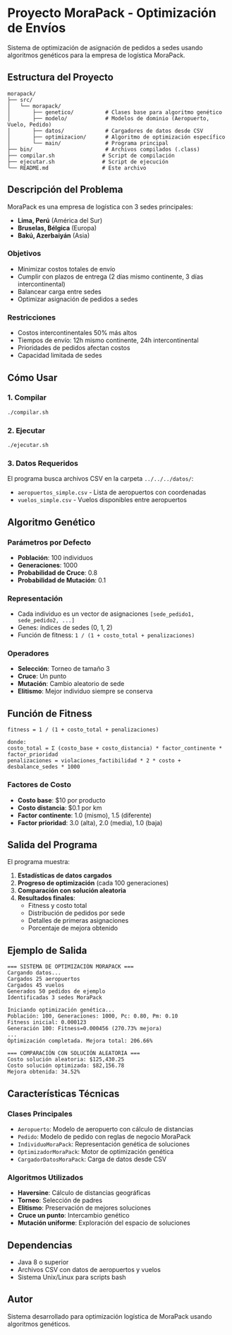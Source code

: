 # Proyecto MoraPack - Optimización de Envíos

Sistema de optimización de asignación de pedidos a sedes usando algoritmos genéticos para la empresa de logística MoraPack.

## Estructura del Proyecto

```
morapack/
├── src/
│   └── morapack/
│       ├── genetico/          # Clases base para algoritmo genético
│       ├── modelo/            # Modelos de dominio (Aeropuerto, Vuelo, Pedido)
│       ├── datos/             # Cargadores de datos desde CSV
│       ├── optimizacion/      # Algoritmo de optimización específico
│       └── main/              # Programa principal
├── bin/                       # Archivos compilados (.class)
├── compilar.sh               # Script de compilación
├── ejecutar.sh               # Script de ejecución
└── README.md                 # Este archivo
```

## Descripción del Problema

MoraPack es una empresa de logística con 3 sedes principales:
- **Lima, Perú** (América del Sur)
- **Bruselas, Bélgica** (Europa)
- **Bakú, Azerbaiyán** (Asia)

### Objetivos
- Minimizar costos totales de envío
- Cumplir con plazos de entrega (2 días mismo continente, 3 días intercontinental)
- Balancear carga entre sedes
- Optimizar asignación de pedidos a sedes

### Restricciones
- Costos intercontinentales 50% más altos
- Tiempos de envío: 12h mismo continente, 24h intercontinental
- Prioridades de pedidos afectan costos
- Capacidad limitada de sedes

## Cómo Usar

### 1. Compilar
```bash
./compilar.sh
```

### 2. Ejecutar
```bash
./ejecutar.sh
```

### 3. Datos Requeridos
El programa busca archivos CSV en la carpeta `../../../datos/`:
- `aeropuertos_simple.csv` - Lista de aeropuertos con coordenadas
- `vuelos_simple.csv` - Vuelos disponibles entre aeropuertos

## Algoritmo Genético

### Parámetros por Defecto
- **Población**: 100 individuos
- **Generaciones**: 1000
- **Probabilidad de Cruce**: 0.8
- **Probabilidad de Mutación**: 0.1

### Representación
- Cada individuo es un vector de asignaciones `[sede_pedido1, sede_pedido2, ...]`
- Genes: índices de sedes (0, 1, 2)
- Función de fitness: `1 / (1 + costo_total + penalizaciones)`

### Operadores
- **Selección**: Torneo de tamaño 3
- **Cruce**: Un punto
- **Mutación**: Cambio aleatorio de sede
- **Elitismo**: Mejor individuo siempre se conserva

## Función de Fitness

```
fitness = 1 / (1 + costo_total + penalizaciones)

donde:
costo_total = Σ (costo_base + costo_distancia) * factor_continente * factor_prioridad
penalizaciones = violaciones_factibilidad * 2 * costo + desbalance_sedes * 1000
```

### Factores de Costo
- **Costo base**: $10 por producto
- **Costo distancia**: $0.1 por km
- **Factor continente**: 1.0 (mismo), 1.5 (diferente)
- **Factor prioridad**: 3.0 (alta), 2.0 (media), 1.0 (baja)

## Salida del Programa

El programa muestra:
1. **Estadísticas de datos cargados**
2. **Progreso de optimización** (cada 100 generaciones)
3. **Comparación con solución aleatoria**
4. **Resultados finales**:
   - Fitness y costo total
   - Distribución de pedidos por sede
   - Detalles de primeras asignaciones
   - Porcentaje de mejora obtenido

## Ejemplo de Salida

```
=== SISTEMA DE OPTIMIZACIÓN MORAPACK ===
Cargando datos...
Cargados 25 aeropuertos
Cargados 45 vuelos
Generados 50 pedidos de ejemplo
Identificadas 3 sedes MoraPack

Iniciando optimización genética...
Población: 100, Generaciones: 1000, Pc: 0.80, Pm: 0.10
Fitness inicial: 0.000123
Generación 100: Fitness=0.000456 (270.73% mejora)
...
Optimización completada. Mejora total: 206.66%

=== COMPARACIÓN CON SOLUCIÓN ALEATORIA ===
Costo solución aleatoria: $125,430.25
Costo solución optimizada: $82,156.78
Mejora obtenida: 34.52%
```

## Características Técnicas

### Clases Principales
- `Aeropuerto`: Modelo de aeropuerto con cálculo de distancias
- `Pedido`: Modelo de pedido con reglas de negocio MoraPack
- `IndividuoMoraPack`: Representación genética de soluciones
- `OptimizadorMoraPack`: Motor de optimización genética
- `CargadorDatosMoraPack`: Carga de datos desde CSV

### Algoritmos Utilizados
- **Haversine**: Cálculo de distancias geográficas
- **Torneo**: Selección de padres
- **Elitismo**: Preservación de mejores soluciones
- **Cruce un punto**: Intercambio genético
- **Mutación uniforme**: Exploración del espacio de soluciones

## Dependencias

- Java 8 o superior
- Archivos CSV con datos de aeropuertos y vuelos
- Sistema Unix/Linux para scripts bash

## Autor

Sistema desarrollado para optimización logística de MoraPack usando algoritmos genéticos.
